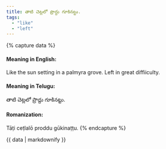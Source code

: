 ```yaml
---
title: తాటి చెట్లలో ప్రొద్దు గూకినట్టు.
tags:
  - "like"
  - "left"
---
```


{% capture data %}
#### Meaning in English:
Like the sun setting in a palmyra grove.
Left in great diffiiculty.

#### Meaning in Telugu:
తాటి చెట్లలో ప్రొద్దు గూకినట్టు.

#### Romanization:
Tāṭi ceṭlalō proddu gūkinaṭṭu.
{% endcapture %}

{{ data | markdownify }}

